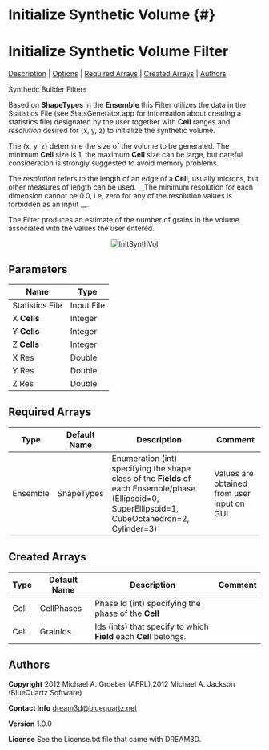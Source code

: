 Initialize Synthetic Volume {#}
======
<h1 class="pHeading1">Initialize Synthetic Volume Filter</h1>
<p class="pCellBody">
<a href="../Synthetic_BuilderFilters/InitializeSyntheticVolume.html#wp2">Description</a> | <a href="../Synthetic_BuilderFilters/InitializeSyntheticVolume.html#wp3">Options</a> | <a href="../Synthetic_BuilderFilters/InitializeSyntheticVolume.html#wp4">Required Arrays</a> | <a href="../Synthetic_BuilderFilters/InitializeSyntheticVolume.html#wp5">Created Arrays</a> | <a href="../Synthetic_BuilderFilters/InitializeSyntheticVolume.html#wp1">Authors</a> 

Synthetic Builder Filters


Based on __ShapeTypes__ in the __Ensemble__ this Filter utilizes the data in the
Statistics File (see StatsGenerator.app for information about creating a statistics file) designated by the user together with **Cell** ranges and _resolution_
 desired for (x, y, z) to initialize the synthetic volume.

The (x, y, z) determine the size of the volume to be generated. The minimum **Cell** size is 1;
the maximum **Cell** size can be large, but careful consideration is strongly suggested to
avoid memory problems.

The _resolution_ refers to the length of an edge of a **Cell**, usually microns, but
other measures of length can be used. __The minimum resolution for each dimension cannot
be 0.0, i.e, zero for any of the resolution values is forbidden as an input __.

The Filter produces an estimate of the number of grains in the volume associated with the
values the user entered.

<div align="center">
<img src="InitSynthVol.jpg" alt="InitSynthVol"/>
</div>



## Parameters ##

| Name | Type |
|------|------|
| Statistics File | Input File |
| X **Cells** | Integer |
| Y **Cells** | Integer |
| Z **Cells** | Integer |
| X Res | Double |
| Y Res | Double |
| Z Res | Double |

## Required Arrays ##

| Type | Default Name | Description | Comment |
|------|--------------|-------------|---------|
| Ensemble | ShapeTypes | Enumeration (int) specifying the shape class of the **Fields** of each Ensemble/phase (Ellipsoid=0, SuperEllipsoid=1, CubeOctahedron=2, Cylinder=3) | Values are obtained from user input on GUI |

## Created Arrays ##

| Type | Default Name | Description | Comment |
|------|--------------|-------------|---------|
| Cell | CellPhases | Phase Id (int) specifying the phase of the **Cell** |  |
| Cell | GrainIds | Ids (ints) that specify to which **Field** each **Cell** belongs. |  |

## Authors ##

**Copyright** 2012 Michael A. Groeber (AFRL),2012 Michael A. Jackson (BlueQuartz Software)

**Contact Info** dream3d@bluequartz.net

**Version** 1.0.0

**License**  See the License.txt file that came with DREAM3D.



